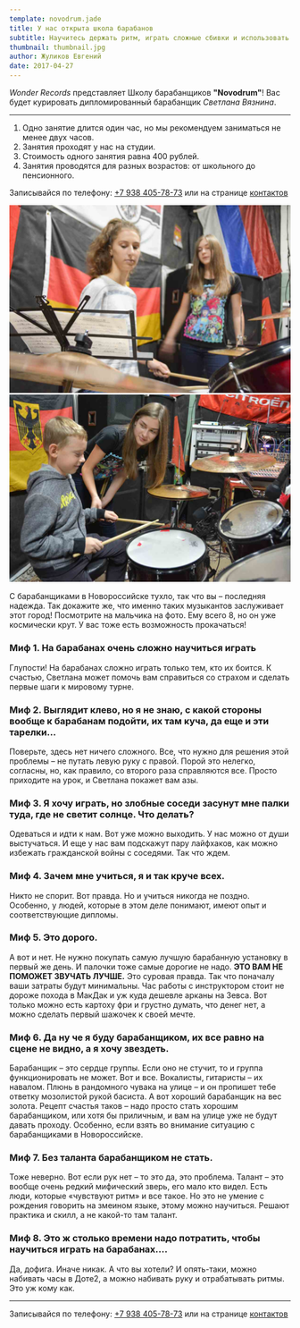 ```yaml
---
template: novodrum.jade
title: У нас открыта школа барабанов
subtitle: Научитесь держать ритм, играть сложные cбивки и использовать ударную установку на все сто процентов.
thumbnail: thumbnail.jpg
author: Жуликов Евгений
date: 2017-04-27
---
```

_Wonder Records_ представляет Школу барабанщиков **"Novodrum"**!
Вас будет курировать дипломированный барабанщик _Светлана Вязнина_.

---

1. Одно занятие длится один час, но мы рекомендуем заниматься не менее двух часов.
2. Занятия проходят у нас на студии.
3. Стоимость одного занятия равна 400 рублей.
4. Занятия проводятся для разных возрастов: от школьного до пенсионного.

Записывайся по телефону: [+7 938 405-78-73](tel://879384057873)
или на странице [контактов](/contacts.html)

![Фото с занятий](./photo2.jpg)
![Фото с занятий](./photo1.jpg)

С барабанщиками в Новороссийске тухло, так что вы – последняя надежда. Так докажите же, что именно таких музыкантов заслуживает этот город!
Посмотрите на мальчика на фото. Ему всего 8, но он уже космически крут.
У вас тоже есть возможность прокачаться!

### Миф 1. На барабанах очень сложно научиться играть
Глупости! На барабанах сложно играть только тем, кто их боится. К счастью, Светлана может помочь вам справиться со страхом и сделать первые шаги к мировому турне.
### Миф 2. Выглядит клево, но я не знаю, с какой стороны вообще к барабанам подойти, их там куча, да еще и эти тарелки…  
Поверьте, здесь нет ничего сложного. Все, что нужно для решения этой проблемы – не путать левую руку с правой. Порой это нелегко, согласны, но, как правило, со второго раза справляются все. Просто приходите на урок, и Светлана покажет вам азы.
### Миф 3. Я хочу играть, но злобные соседи засунут мне палки туда, где не светит солнце. Что делать?
Одеваться и идти к нам. Вот уже можно выходить. У нас можно от души выстучаться. И еще у нас вам подскажут пару лайфхаков, как можно избежать гражданской войны с соседями. Так что ждем.
### Миф 4. Зачем мне учиться, я и так круче всех.
Никто не спорит. Вот правда. Но и учиться никогда не поздно. Особенно, у людей, которые в этом деле понимают, имеют опыт и соответствующие дипломы.  
### Миф 5. Это дорого.
А вот и нет. Не нужно покупать самую лучшую барабанную установку в первый же день. И палочки тоже самые дорогие не надо.
**ЭТО ВАМ НЕ ПОМОЖЕТ ЗВУЧАТЬ ЛУЧШЕ.**
Это суровая правда. Так что поначалу ваши затраты будут минимальны. Час работы с инструктором стоит не дороже похода в МакДак и уж куда дешевле арканы на Зевса. Вот только можно есть картоху фри и грустно думать, что денег нет, а можно сделать первый шажочек к своей мечте.
### Миф 6. Да ну че я буду барабанщиком, их все равно на сцене не видно, а я хочу звездеть.
Барабанщик – это сердце группы. Если оно не стучит, то и группа функционировать не может. Вот и все. Вокалисты, гитаристы – их навалом. Плюнь в рандомного чувака на улице – и он пропишет тебе ответку мозолистой рукой басиста. А вот хороший барабанщик на вес золота. Рецепт счастья таков – надо просто стать хорошим барабанщиком, или хотя бы приличным, и вам на улице уже не будут давать проходу. Особенно, если взять во внимание ситуацию с барабанщиками в Новороссийске.
### Миф 7. Без таланта барабанщиком не стать.
Тоже неверно. Вот если рук нет – то это да, это проблема. Талант – это вообще очень редкий мифический зверь, его мало кто видел. Есть люди, которые «чувствуют ритм» и все такое. Но это не умение с рождения говорить на змеином языке, этому можно научиться. Решают практика и скилл, а не какой-то там талант.
### Миф 8. Это ж столько времени надо потратить, чтобы научиться играть на барабанах….
Да, дофига. Иначе никак. А что вы хотели? И опять-таки, можно набивать часы в Доте2, а можно набивать руку и отрабатывать ритмы. Это уж кому как.

---

Записывайся по телефону: [+7 938 405-78-73](tel://879384057873)
или на странице [контактов](/contacts.html)
